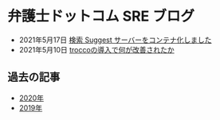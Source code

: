 # 弁護士ドットコム SRE ブログ

* 2021年5月17日 [検索 Suggest サーバーをコンテナ化しました](https://qiita.com/et_tei/items/05e6c4b78b47ee6df77e)
* 2021年5月10日 [troccoの導入で何が改善されたか](https://qiita.com/t_odash/items/9ba5bb24a7ab07603ec1)

## 過去の記事

* [2020年](/sreblog/2020)
* [2019年](/sreblog/2019)
